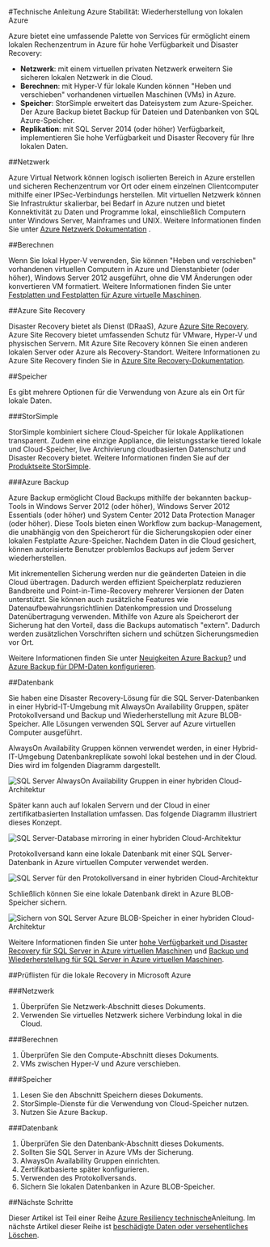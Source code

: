 <properties
   pageTitle="Technische Anleitung: Wiederherstellung von lokalen Azure | Microsoft Azure"
   description="Artikel zu verstehen und Entwerfen Recovery Systeme vor-Ort-Infrastruktur in Azure"
   services=""
   documentationCenter="na"
   authors="adamglick"
   manager="saladki"
   editor=""/>

<tags
   ms.service="resiliency"
   ms.devlang="na"
   ms.topic="article"
   ms.tgt_pltfrm="na"
   ms.workload="na"
   ms.date="08/18/2016"
   ms.author="aglick"/>

#<a name="azure-resiliency-technical-guidance-recovery-from-on-premises-to-azure"></a>Technische Anleitung Azure Stabilität: Wiederherstellung von lokalen Azure

Azure bietet eine umfassende Palette von Services für ermöglicht einem lokalen Rechenzentrum in Azure für hohe Verfügbarkeit und Disaster Recovery:

* __Netzwerk__: mit einem virtuellen privaten Netzwerk erweitern Sie sicheren lokalen Netzwerk in die Cloud.
* __Berechnen__: mit Hyper-V für lokale Kunden können "Heben und verschieben" vorhandenen virtuellen Maschinen (VMs) in Azure.
* __Speicher__: StorSimple erweitert das Dateisystem zum Azure-Speicher. Der Azure Backup bietet Backup für Dateien und Datenbanken von SQL Azure-Speicher.
* __Replikation__: mit SQL Server 2014 (oder höher) Verfügbarkeit, implementieren Sie hohe Verfügbarkeit und Disaster Recovery für Ihre lokalen Daten.

##<a name="networking"></a>Netzwerk

Azure Virtual Network können logisch isolierten Bereich in Azure erstellen und sicheren Rechenzentrum vor Ort oder einem einzelnen Clientcomputer mithilfe einer IPSec-Verbindungs herstellen. Mit virtuellen Netzwerk können Sie Infrastruktur skalierbar, bei Bedarf in Azure nutzen und bietet Konnektivität zu Daten und Programme lokal, einschließlich Computern unter Windows Server, Mainframes und UNIX. Weitere Informationen finden Sie unter [Azure Netzwerk Dokumentation](../virtual-network/virtual-networks-overview.md) .

##<a name="compute"></a>Berechnen

Wenn Sie lokal Hyper-V verwenden, Sie können "Heben und verschieben" vorhandenen virtuellen Computern in Azure und Dienstanbieter (oder höher), Windows Server 2012 ausgeführt, ohne die VM Änderungen oder konvertieren VM formatiert. Weitere Informationen finden Sie unter [Festplatten und Festplatten für Azure virtuelle Maschinen](../virtual-machines/virtual-machines-linux-about-disks-vhds.md).

##<a name="azure-site-recovery"></a>Azure Site Recovery

Disaster Recovery bietet als Dienst (DRaaS), Azure [Azure Site Recovery](https://azure.microsoft.com/services/site-recovery/). Azure Site Recovery bietet umfassenden Schutz für VMware, Hyper-V und physischen Servern. Mit Azure Site Recovery können Sie einen anderen lokalen Server oder Azure als Recovery-Standort. Weitere Informationen zu Azure Site Recovery finden Sie in [Azure Site Recovery-Dokumentation](https://azure.microsoft.com/documentation/services/site-recovery/).

##<a name="storage"></a>Speicher

Es gibt mehrere Optionen für die Verwendung von Azure als ein Ort für lokale Daten.

###<a name="storsimple"></a>StorSimple

StorSimple kombiniert sichere Cloud-Speicher für lokale Applikationen transparent. Zudem eine einzige Appliance, die leistungsstarke tiered lokale und Cloud-Speicher, live Archivierung cloudbasierten Datenschutz und Disaster Recovery bietet. Weitere Informationen finden Sie auf der [Produktseite StorSimple](https://azure.microsoft.com/services/storsimple/).

###<a name="azure-backup"></a>Azure Backup

Azure Backup ermöglicht Cloud Backups mithilfe der bekannten backup-Tools in Windows Server 2012 (oder höher), Windows Server 2012 Essentials (oder höher) und System Center 2012 Data Protection Manager (oder höher). Diese Tools bieten einen Workflow zum backup-Management, die unabhängig von den Speicherort für die Sicherungskopien oder einer lokalen Festplatte Azure-Speicher. Nachdem Daten in die Cloud gesichert, können autorisierte Benutzer problemlos Backups auf jedem Server wiederherstellen.

Mit inkrementellen Sicherung werden nur die geänderten Dateien in die Cloud übertragen. Dadurch werden effizient Speicherplatz reduzieren Bandbreite und Point-in-Time-Recovery mehrerer Versionen der Daten unterstützt. Sie können auch zusätzliche Features wie Datenaufbewahrungsrichtlinien Datenkompression und Drosselung Datenübertragung verwenden. Mithilfe von Azure als Speicherort der Sicherung hat den Vorteil, dass die Backups automatisch "extern". Dadurch werden zusätzlichen Vorschriften sichern und schützen Sicherungsmedien vor Ort.

Weitere Informationen finden Sie unter [Neuigkeiten Azure Backup?](../backup/backup-introduction-to-azure-backup.md) und [Azure Backup für DPM-Daten konfigurieren](https://technet.microsoft.com/library/jj728752.aspx).

##<a name="database"></a>Datenbank

Sie haben eine Disaster Recovery-Lösung für die SQL Server-Datenbanken in einer Hybrid-IT-Umgebung mit AlwaysOn Availability Gruppen, später Protokollversand und Backup und Wiederherstellung mit Azure BLOB-Speicher. Alle Lösungen verwenden SQL Server auf Azure virtuellen Computer ausgeführt.

AlwaysOn Availability Gruppen können verwendet werden, in einer Hybrid-IT-Umgebung Datenbankreplikate sowohl lokal bestehen und in der Cloud. Dies wird im folgenden Diagramm dargestellt.

![SQL Server AlwaysOn Availability Gruppen in einer hybriden Cloud-Architektur](./media/resiliency-technical-guidance-recovery-on-premises-azure/SQL_Server_Disaster_Recovery-3.png)

Später kann auch auf lokalen Servern und der Cloud in einer zertifikatbasierten Installation umfassen. Das folgende Diagramm illustriert dieses Konzept.

![SQL Server-Database mirroring in einer hybriden Cloud-Architektur](./media/resiliency-technical-guidance-recovery-on-premises-azure/SQL_Server_Disaster_Recovery-4.png)

Protokollversand kann eine lokale Datenbank mit einer SQL Server-Datenbank in Azure virtuellen Computer verwendet werden.

![SQL Server für den Protokollversand in einer hybriden Cloud-Architektur](./media/resiliency-technical-guidance-recovery-on-premises-azure/SQL_Server_Disaster_Recovery-5.png)

Schließlich können Sie eine lokale Datenbank direkt in Azure BLOB-Speicher sichern.

![Sichern von SQL Server Azure BLOB-Speicher in einer hybriden Cloud-Architektur](./media/resiliency-technical-guidance-recovery-on-premises-azure/SQL_Server_Disaster_Recovery-6.png)

Weitere Informationen finden Sie unter [hohe Verfügbarkeit und Disaster Recovery für SQL Server in Azure virtuellen Maschinen](../virtual-machines/virtual-machines-windows-sql-high-availability-dr.md) und [Backup und Wiederherstellung für SQL Server in Azure virtuellen Maschinen](../virtual-machines/virtual-machines-windows-sql-backup-recovery.md).

##<a name="checklists-for-on-premises-recovery-in-microsoft-azure"></a>Prüflisten für die lokale Recovery in Microsoft Azure

###<a name="networking"></a>Netzwerk

  1. Überprüfen Sie Netzwerk-Abschnitt dieses Dokuments.
  2. Verwenden Sie virtuelles Netzwerk sichere Verbindung lokal in die Cloud.

###<a name="compute"></a>Berechnen

  1. Überprüfen Sie den Compute-Abschnitt dieses Dokuments.
  2. VMs zwischen Hyper-V und Azure verschieben.

###<a name="storage"></a>Speicher

  1. Lesen Sie den Abschnitt Speichern dieses Dokuments.
  2. StorSimple-Dienste für die Verwendung von Cloud-Speicher nutzen.
  3. Nutzen Sie Azure Backup.

###<a name="database"></a>Datenbank

  1. Überprüfen Sie den Datenbank-Abschnitt dieses Dokuments.
  2. Sollten Sie SQL Server in Azure VMs der Sicherung.
  3. AlwaysOn Availability Gruppen einrichten.
  4. Zertifikatbasierte später konfigurieren.
  5. Verwenden des Protokollversands.
  6. Sichern Sie lokalen Datenbanken in Azure BLOB-Speicher.

##<a name="next-steps"></a>Nächste Schritte

Dieser Artikel ist Teil einer Reihe [Azure Resiliency technische](./resiliency-technical-guidance.md)Anleitung. Im nächste Artikel dieser Reihe ist [beschädigte Daten oder versehentliches Löschen](./resiliency-technical-guidance-recovery-data-corruption.md).